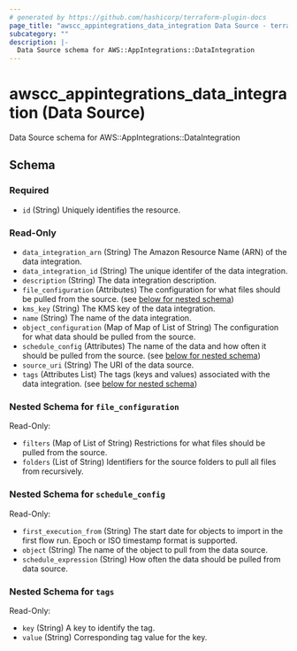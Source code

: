 ```yaml
---
# generated by https://github.com/hashicorp/terraform-plugin-docs
page_title: "awscc_appintegrations_data_integration Data Source - terraform-provider-awscc"
subcategory: ""
description: |-
  Data Source schema for AWS::AppIntegrations::DataIntegration
---
```


# awscc_appintegrations_data_integration (Data Source)

Data Source schema for AWS::AppIntegrations::DataIntegration



<!-- schema generated by tfplugindocs -->
## Schema

### Required

- `id` (String) Uniquely identifies the resource.

### Read-Only

- `data_integration_arn` (String) The Amazon Resource Name (ARN) of the data integration.
- `data_integration_id` (String) The unique identifer of the data integration.
- `description` (String) The data integration description.
- `file_configuration` (Attributes) The configuration for what files should be pulled from the source. (see [below for nested schema](#nestedatt--file_configuration))
- `kms_key` (String) The KMS key of the data integration.
- `name` (String) The name of the data integration.
- `object_configuration` (Map of Map of List of String) The configuration for what data should be pulled from the source.
- `schedule_config` (Attributes) The name of the data and how often it should be pulled from the source. (see [below for nested schema](#nestedatt--schedule_config))
- `source_uri` (String) The URI of the data source.
- `tags` (Attributes List) The tags (keys and values) associated with the data integration. (see [below for nested schema](#nestedatt--tags))

<a id="nestedatt--file_configuration"></a>
### Nested Schema for `file_configuration`

Read-Only:

- `filters` (Map of List of String) Restrictions for what files should be pulled from the source.
- `folders` (List of String) Identifiers for the source folders to pull all files from recursively.


<a id="nestedatt--schedule_config"></a>
### Nested Schema for `schedule_config`

Read-Only:

- `first_execution_from` (String) The start date for objects to import in the first flow run. Epoch or ISO timestamp format is supported.
- `object` (String) The name of the object to pull from the data source.
- `schedule_expression` (String) How often the data should be pulled from data source.


<a id="nestedatt--tags"></a>
### Nested Schema for `tags`

Read-Only:

- `key` (String) A key to identify the tag.
- `value` (String) Corresponding tag value for the key.
